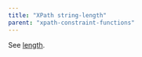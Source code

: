 ```yaml
---
title: "XPath string-length"
parent: "xpath-constraint-functions"
---
```



See [length](xpath-length).
